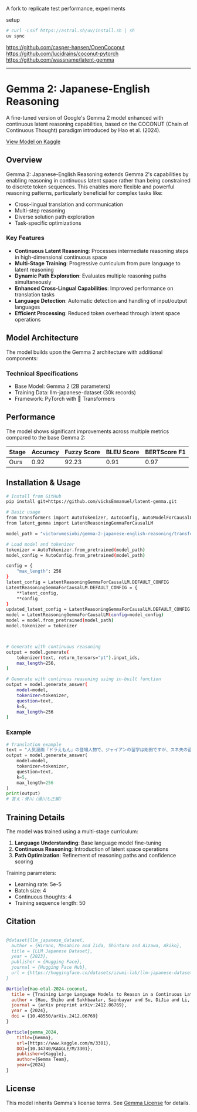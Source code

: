 
A fork to replicate test performance, experiments

setup
~~~sh
# curl -LsSf https://astral.sh/uv/install.sh | sh
uv sync
~~~

https://github.com/casper-hansen/OpenCoconut
https://github.com/lucidrains/coconut-pytorch
https://github.com/wassname/latent-gemma


----
# Gemma 2: Japanese-English Reasoning

A fine-tuned version of Google's Gemma 2 model enhanced with continuous latent reasoning capabilities, based on the COCONUT (Chain of Continuous Thought) paradigm introduced by Hao et al. (2024).

[View Model on Kaggle](https://www.kaggle.com/models/victorumesiobi/gemma-2-japanese-english-reasoning/)

## Overview

Gemma 2: Japanese-English Reasoning extends Gemma 2's capabilities by enabling reasoning in continuous latent space rather than being constrained to discrete token sequences. This enables more flexible and powerful reasoning patterns, particularly beneficial for complex tasks like:

- Cross-lingual translation and communication
- Multi-step reasoning
- Diverse solution path exploration
- Task-specific optimizations

### Key Features

- **Continuous Latent Reasoning**: Processes intermediate reasoning steps in high-dimensional continuous space
- **Multi-Stage Training**: Progressive curriculum from pure language to latent reasoning
- **Dynamic Path Exploration**: Evaluates multiple reasoning paths simultaneously
- **Enhanced Cross-Lingual Capabilities**: Improved performance on translation tasks
- **Language Detection**: Automatic detection and handling of input/output languages
- **Efficient Processing**: Reduced token overhead through latent space operations

## Model Architecture

The model builds upon the Gemma 2 architecture with additional components:

### Technical Specifications

- Base Model: Gemma 2 (2B parameters)
- Training Data: llm-japanese-dataset (30k records)
- Framework: PyTorch with 🤗 Transformers

## Performance

The model shows significant improvements across multiple metrics compared to the base Gemma 2:

| Stage | Accuracy | Fuzzy Score | BLEU Score | BERTScore F1 |
|-------|----------|-------------|------------|--------------|
| Ours   | 0.92     | 92.23       | 0.91       | 0.97         |

## Installation & Usage

```bash
# Install from GitHub
pip install git+https://github.com/vicksEmmanuel/latent-gemma.git

# Basic usage
from transformers import AutoTokenizer, AutoConfig, AutoModelForCausalLM
from latent_gemma import LatentReasoningGemmaForCausalLM

model_path = "victorumesiobi/gemma-2-japanese-english-reasoning/transformers/1" # Replace with the path to which your model was downloaded too

# Load model and tokenizer
tokenizer = AutoTokenizer.from_pretrained(model_path)
model_config = AutoConfig.from_pretrained(model_path)

config = {
    "max_length": 256
}
latent_config = LatentReasoningGemmaForCausalLM.DEFAULT_CONFIG
LatentReasoningGemmaForCausalLM.DEFAULT_CONFIG = {
    **latent_config,
    **config
}
updated_latent_config = LatentReasoningGemmaForCausalLM.DEFAULT_CONFIG
model = LatentReasoningGemmaForCausalLM(config=model_config)
model = model.from_pretrained(model_path)
model.tokenizer = tokenizer



# Generate with continuous reasoning
output = model.generate(
    tokenizer(text, return_tensors="pt").input_ids,
    max_length=256,
)

# Generate with continous reasoning using in-built function
output = model.generate_answer(
    model=model, 
    tokenizer=tokenizer, 
    question=text, 
    k=5, 
    max_length=256
)
```

### Example

```python
# Translation example
text = "人気漫画『ドラえもん』の登場人物で、ジャイアンの苗字は剛田ですが、スネ夫の苗字は何でしょう？"
output = model.generate_answer(
    model=model, 
    tokenizer=tokenizer, 
    question=text, 
    k=5, 
    max_length=256
)
print(output)
# 答え：骨川（滑川も正解）
```

## Training Details

The model was trained using a multi-stage curriculum:

1. **Language Understanding**: Base language model fine-tuning
2. **Continuous Reasoning**: Introduction of latent space operations
3. **Path Optimization**: Refinement of reasoning paths and confidence scoring

Training parameters:
- Learning rate: 5e-5
- Batch size: 4
- Continuous thoughts: 4
- Training sequence length: 50


## Citation

```bibtex

@dataset{llm_japanese_dataset,
  author = {Hirano, Masahiro and Iida, Shintaro and Aizawa, Akiko},
  title = {LLM Japanese Dataset},
  year = {2023},
  publisher = {Hugging Face},
  journal = {Hugging Face Hub},
  url = {https://huggingface.co/datasets/izumi-lab/llm-japanese-dataset},
}

@article{Hao-etal-2024-coconut,
  title = {Training Large Language Models to Reason in a Continuous Latent Space},
  author = {Hao, Shibo and Sukhbaatar, Sainbayar and Su, DiJia and Li, Xian and Hu, Zhiting and Weston, Jason and Tian, Yuandong},
  journal = {arXiv preprint arXiv:2412.06769},
  year = {2024},
  doi = {10.48550/arXiv.2412.06769}
}

@article{gemma_2024,
    title={Gemma},
    url={https://www.kaggle.com/m/3301},
    DOI={10.34740/KAGGLE/M/3301},
    publisher={Kaggle},
    author={Gemma Team},
    year={2024}
}
```

## License

This model inherits Gemma's license terms. See [Gemma License](https://www.kaggle.com/models/google/gemma/license) for details.

